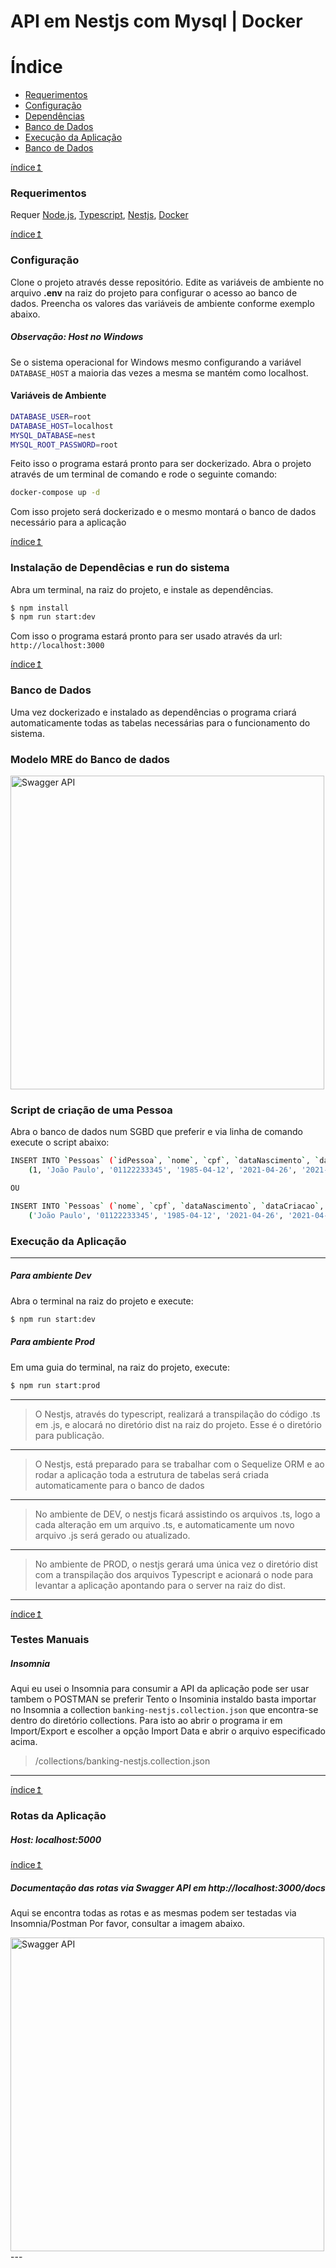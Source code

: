 # API em Nestjs com Mysql | Docker

# <a name="indice"><a/> Índice
- [Requerimentos](#requerimentos)
- [Configuração](#configuracao)
- [Dependências](#dependencias)
- [Banco de Dados](#banco)
- [Execução da Aplicação](#execucao-app)
- [Banco de Dados](#banco)


[índice&#8613;](#indice)
### <a name="requerimentos"><a/>Requerimentos  

Requer [Node.js](https://nodejs.org/), [Typescript](https://www.typescriptlang.org/), [Nestjs](https://nestjs.com/), [Docker](https://www.docker.com/)

[índice&#8613;](#indice)
### <a name="configuracao"><a/> Configuração
Clone o projeto através desse repositório.
Edite as variáveis de ambiente no arquivo **.env** na raiz do projeto para configurar o acesso ao banco de dados.
Preencha os valores das variáveis de ambiente conforme exemplo abaixo.
##### Observação: Host no Windows
Se o sistema operacional for Windows mesmo configurando a variável ``` DATABASE_HOST ``` a maioria das vezes a mesma se mantém como localhost.

#### Variáveis de Ambiente
```sh
DATABASE_USER=root
DATABASE_HOST=localhost
MYSQL_DATABASE=nest
MYSQL_ROOT_PASSWORD=root
```
Feito isso o programa estará pronto para ser dockerizado.
Abra o projeto através de um terminal de comando e rode o seguinte comando:

```sh
docker-compose up -d
```
Com isso projeto será dockerizado e o mesmo montará o banco de dados necessário para a aplicação

[índice&#8613;](#indice)

###  <a name="configuracao"><a/>Instalação de Dependêcias e run do sistema
Abra um terminal, na raiz do projeto, e instale as dependências. 
```sh
$ npm install
$ npm run start:dev
```
Com isso o programa estará pronto para ser usado através da url: ``` http://localhost:3000 ```

[índice&#8613;](#indice)

###  <a name="banco"><a/>Banco de Dados
Uma vez dockerizado e instalado as dependências o programa criará automaticamente todas as tabelas necessárias para o funcionamento do sistema.

### Modelo MRE do Banco de dados
<img width="502" alt="Swagger API" src="mre.png">

### Script de criação de uma Pessoa

Abra o banco de dados num SGBD que preferir e via linha de comando execute o script abaixo:
```sh
INSERT INTO `Pessoas` (`idPessoa`, `nome`, `cpf`, `dataNascimento`, `dataCriacao`, `updatedAt`) VALUES
	(1, 'João Paulo', '01122233345', '1985-04-12', '2021-04-26', '2021-04-26');

OU

INSERT INTO `Pessoas` (`nome`, `cpf`, `dataNascimento`, `dataCriacao`, `updatedAt`) VALUES
	('João Paulo', '01122233345', '1985-04-12', '2021-04-26', '2021-04-26);
```

###  <a name="execucao-app"><a/>Execução da Aplicação
---
##### Para ambiente Dev
Abra o terminal na raiz do projeto e execute:
```sh
$ npm run start:dev 
```

##### Para ambiente Prod
Em uma guia do terminal, na raiz do projeto, execute:
```sh
$ npm run start:prod 
```
----
 >O Nestjs, através do typescript, realizará a transpilação do código .ts em .js, e alocará no diretório dist na raiz do projeto. Esse é o diretório para publicação.
 ----
 >O Nestjs, está preparado para se trabalhar com o Sequelize ORM e ao rodar a aplicação toda a estrutura de tabelas será criada automaticamente para o banco de dados
 ----
 >No ambiente de DEV, o nestjs ficará assistindo os arquivos .ts, logo a cada alteração em um arquivo .ts, e automaticamente um novo arquivo .js será gerado ou atualizado.
 ----
 >No ambiente de PROD, o nestjs gerará uma única vez o diretório dist com a transpilação dos arquivos Typescript e acionará o node para levantar a aplicação apontando para o server na raiz do dist.
---
 [índice&#8613;](#indice)
 
 ###  <a name="testes-manuais"><a/>Testes Manuais
 ##### Insomnia
 Aqui eu usei o Insomnia para consumir a API da aplicação pode ser usar tambem o POSTMAN se preferir
 Tento o Insominia instaldo basta importar no Insomnia a collection ``` banking-nestjs.collection.json ``` que encontra-se dentro do diretório collections.
 Para isto ao abrir o programa ir em Import/Export e escolher a opção Import Data e abrir o arquivo especificado acima.

 >/collections/banking-nestjs.collection.json
 ---
 [índice&#8613;](#indice)
 ### <a name="rotas-app"><a/> Rotas da Aplicação
 ##### Host: localhost:5000
 
 [índice&#8613;](#indice)

 ##### Documentação das rotas via Swagger API em http://localhost:3000/docs 
 Aqui se encontra todas as rotas e as mesmas podem ser testadas via Insomnia/Postman
 Por favor, consultar a imagem abaixo.

<img width="502" alt="Swagger API" src="swagger.png">
 ---